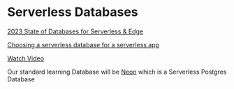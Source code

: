 # Serverless Databases

[2023 State of Databases for Serverless & Edge](https://leerob.io/blog/backend)

[Choosing a serverless database for a serverless app](https://gimenete.net/articles/choosing-serverless-database-for-serverless-app)

[Watch Video](https://www.youtube.com/watch?v=giOwMptqexk)

Our standard learning Database will be [Neon](https://neon.tech/) which is a Serverless Postgres Database

